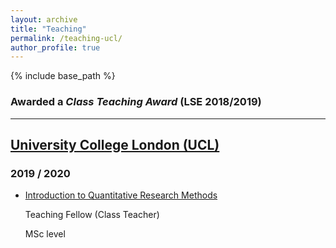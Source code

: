 ```yaml
---
layout: archive
title: "Teaching"
permalink: /teaching-ucl/
author_profile: true
---
```


{% include base_path %}

### Awarded a <i>Class Teaching Award</i> (LSE 2018/2019)
______________


## [University College London (UCL)](https://www.ucl.ac.uk/political-science/)

### 2019 / 2020

- [Introduction to Quantitative Research Methods](https://uclspp.github.io/PUBL0055/seminar3.html)

  Teaching Fellow (Class Teacher)

  MSc level
